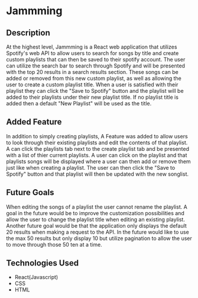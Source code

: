 # Jammming

## Description

At the highest level, Jammming is a React web application that utilizes Spotify's web API to allow users to search for songs by title and create custom playlists that can then be saved to their spotify account.  The user can utilize the search bar to search through Spotify and will be presented with the top 20 results in a search results section.  These songs can be added or removed from this new custom playlist, as well as allowing the user to create a custom playlist title.  When a user is satisfied with their playlist they can click the "Save to Spotify" button and the playlist will be added to their playlists under their new playlist title.  If no playlist title is added then a default "New Playlist" will be used as the title.

## Added Feature

In addition to simply creating playlists, A Feature was added to allow users to look through their existing playlists and edit the contents of that playlist.  A can click the playlists tab next to the create playlist tab and be presented with a list of thier current playlists.  A user can click on the playlist and that playlists songs will be displayed where a user can then add or remove them just like when creating a playlist.  The user can then click the "Save to Spotify" button and that playlist will then be updated with the new songlist.

## Future Goals

When editing the songs of a playlist the user cannot rename the playlist.  A goal in the future would be to improve the customization possibilities and allow the user to change the playlist title when editing an existing playlist.  Another future goal would be that the application only displays the default 20 results when making a request to the API.  In the future would like to use the max 50 results but only display 10 but utilize pagination to allow the user to move through those 50 ten at a time.

## Technologies Used

- React(Javascript)
- CSS
- HTML